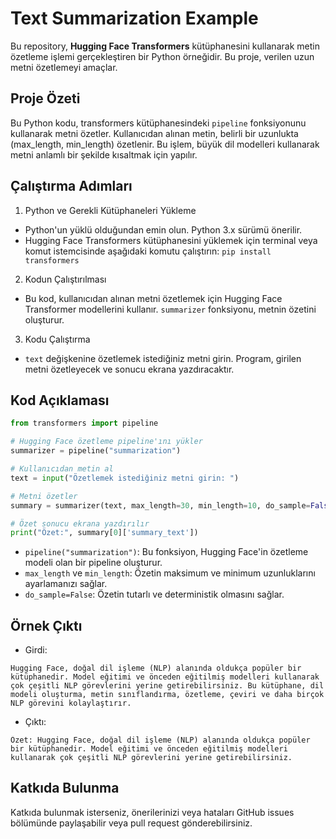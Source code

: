 # Text Summarization Example
Bu repository, **Hugging Face Transformers** kütüphanesini kullanarak metin özetleme işlemi gerçekleştiren bir Python örneğidir. Bu proje, verilen uzun metni özetlemeyi amaçlar.

## Proje Özeti
Bu Python kodu, transformers kütüphanesindeki ``pipeline`` fonksiyonunu kullanarak metni özetler. Kullanıcıdan alınan metin, belirli bir uzunlukta (max_length, min_length) özetlenir. Bu işlem, büyük dil modelleri kullanarak metni anlamlı bir şekilde kısaltmak için yapılır.

## Çalıştırma Adımları
1. Python ve Gerekli Kütüphaneleri Yükleme
- Python'un yüklü olduğundan emin olun. Python 3.x sürümü önerilir.
- Hugging Face Transformers kütüphanesini yüklemek için terminal veya komut istemcisinde aşağıdaki komutu çalıştırın:
``
pip install transformers
``
2. Kodun Çalıştırılması
- Bu kod, kullanıcıdan alınan metni özetlemek için Hugging Face Transformer modellerini kullanır. ``summarizer`` fonksiyonu, metnin özetini oluşturur.
3. Kodu Çalıştırma
- ``text`` değişkenine özetlemek istediğiniz metni girin. Program, girilen metni özetleyecek ve sonucu ekrana yazdıracaktır.

## Kod Açıklaması
```python
from transformers import pipeline

# Hugging Face özetleme pipeline'ını yükler
summarizer = pipeline("summarization")

# Kullanıcıdan metin al
text = input("Özetlemek istediğiniz metni girin: ")

# Metni özetler
summary = summarizer(text, max_length=30, min_length=10, do_sample=False)

# Özet sonucu ekrana yazdırılır
print("Özet:", summary[0]['summary_text'])
```
- ``pipeline("summarization")``: Bu fonksiyon, Hugging Face'in özetleme modeli olan bir pipeline oluşturur.
- ``max_length`` ve ``min_length``: Özetin maksimum ve minimum uzunluklarını ayarlamanızı sağlar.
- ``do_sample=False``: Özetin tutarlı ve deterministik olmasını sağlar.

## Örnek Çıktı
- Girdi:
```
Hugging Face, doğal dil işleme (NLP) alanında oldukça popüler bir kütüphanedir. Model eğitimi ve önceden eğitilmiş modelleri kullanarak çok çeşitli NLP görevlerini yerine getirebilirsiniz. Bu kütüphane, dil modeli oluşturma, metin sınıflandırma, özetleme, çeviri ve daha birçok NLP görevini kolaylaştırır.
```
- Çıktı:
```
Özet: Hugging Face, doğal dil işleme (NLP) alanında oldukça popüler bir kütüphanedir. Model eğitimi ve önceden eğitilmiş modelleri kullanarak çok çeşitli NLP görevlerini yerine getirebilirsiniz.
```
## Katkıda Bulunma
Katkıda bulunmak isterseniz, önerilerinizi veya hataları GitHub issues bölümünde paylaşabilir veya pull request gönderebilirsiniz.
